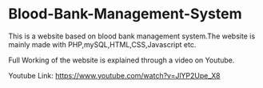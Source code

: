 # Blood-Bank-Management-System
This is a website based on blood bank management system.The website is mainly made with PHP,mySQL,HTML,CSS,Javascript etc.

Full Working of the website is explained through  a video on Youtube.

Youtube Link: https://www.youtube.com/watch?v=JlYP2Upe_X8
